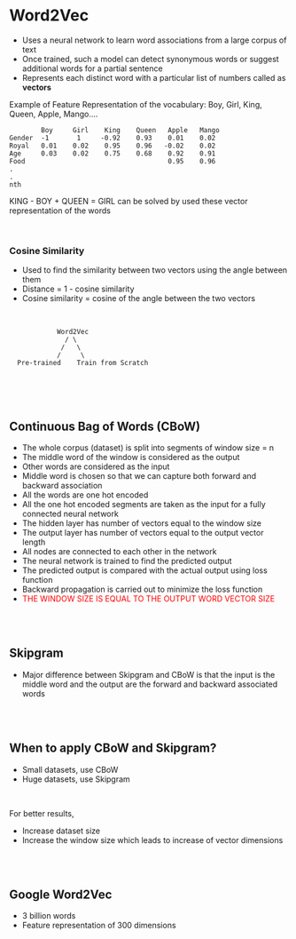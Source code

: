 # Word2Vec

- Uses a neural network to learn word associations from a large corpus of text
- Once trained, such a model can detect synonymous words or suggest additional words for a partial sentence
- Represents each distinct word with a particular list of numbers called as **vectors**


Example of Feature Representation of the vocabulary: Boy, Girl, King, Queen, Apple, Mango....

```
        Boy     Girl    King    Queen   Apple   Mango
Gender  -1       1     -0.92    0.93    0.01    0.02
Royal   0.01    0.02    0.95    0.96   -0.02    0.02 
Age     0.03    0.02    0.75    0.68    0.92    0.91
Food                                    0.95    0.96
.
.
nth
```

KING - BOY + QUEEN = GIRL can be solved by used these vector representation of the words

<br>

### Cosine Similarity
- Used to find the similarity between two vectors using the angle between them
- Distance = 1 - cosine similarity
- Cosine similarity = cosine of the angle between the two vectors

<br>

```
            Word2Vec
              / \
             /   \
            /     \
  Pre-trained    Train from Scratch
```
<br><br><br>

## Continuous Bag of Words (CBoW)
- The whole corpus (dataset) is split into segments of window size = n
- The middle word of the window is considered as the output
- Other words are considered as the input
- Middle word is chosen so that we can capture both forward and backward association
- All the words are one hot encoded
- All the one hot encoded segments are taken as the input for a fully connected neural network
- The hidden layer has number of vectors equal to the window size
- The output layer has number of vectors equal to the output vector length
- All nodes are connected to each other in the network
- The neural network is trained to find the predicted output
- The predicted output is compared with the actual output using loss function
- Backward propagation is carried out to minimize the loss function
- <font color="red">THE WINDOW SIZE IS EQUAL TO THE OUTPUT WORD VECTOR SIZE</font>

<br><br>

## Skipgram
- Major difference between Skipgram and CBoW is that the input is the middle word and the output are the forward and backward associated words

<br><br>

## When to apply CBoW and Skipgram?
- Small datasets, use CBoW
- Huge datasets, use Skipgram

<br>

For better results,
- Increase dataset size
- Increase the window size which leads to increase of vector dimensions

<br><br>

## Google Word2Vec 
- 3 billion words
- Feature representation of 300 dimensions